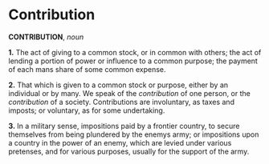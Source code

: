 # Contribution

**CONTRIBUTION**, _noun_

**1.** The act of giving to a common stock, or in common with others; the act of lending a portion of power or influence to a common purpose; the payment of each mans share of some common expense.

**2.** That which is given to a common stock or purpose, either by an individual or by many. We speak of the _contribution_ of one person, or the _contribution_ of a society. Contributions are involuntary, as taxes and imposts; or voluntary, as for some undertaking.

**3.** In a military sense, impositions paid by a frontier country, to secure themselves from being plundered by the enemys army; or impositions upon a country in the power of an enemy, which are levied under various pretenses, and for various purposes, usually for the support of the army.